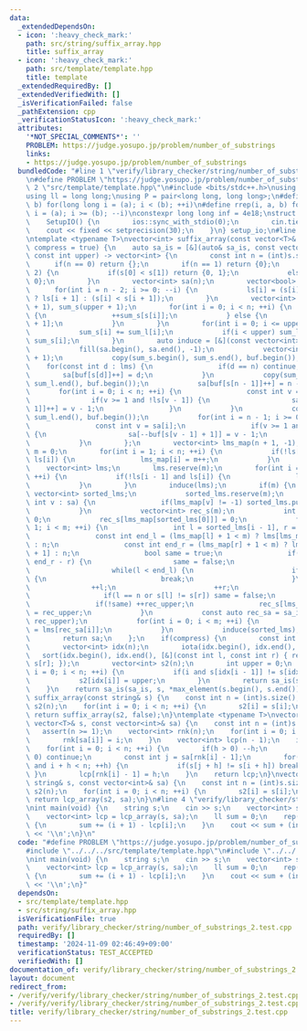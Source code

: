```yaml
---
data:
  _extendedDependsOn:
  - icon: ':heavy_check_mark:'
    path: src/string/suffix_array.hpp
    title: suffix_array
  - icon: ':heavy_check_mark:'
    path: src/template/template.hpp
    title: template
  _extendedRequiredBy: []
  _extendedVerifiedWith: []
  _isVerificationFailed: false
  _pathExtension: cpp
  _verificationStatusIcon: ':heavy_check_mark:'
  attributes:
    '*NOT_SPECIAL_COMMENTS*': ''
    PROBLEM: https://judge.yosupo.jp/problem/number_of_substrings
    links:
    - https://judge.yosupo.jp/problem/number_of_substrings
  bundledCode: "#line 1 \"verify/library_checker/string/number_of_substrings_2.test.cpp\"\
    \n#define PROBLEM \"https://judge.yosupo.jp/problem/number_of_substrings\"\n#line\
    \ 2 \"src/template/template.hpp\"\n#include <bits/stdc++.h>\nusing namespace std;\n\
    using ll = long long;\nusing P = pair<long long, long long>;\n#define rep(i, a,\
    \ b) for(long long i = (a); i < (b); ++i)\n#define rrep(i, a, b) for(long long\
    \ i = (a); i >= (b); --i)\nconstexpr long long inf = 4e18;\nstruct SetupIO {\n\
    \    SetupIO() {\n        ios::sync_with_stdio(0);\n        cin.tie(0);\n    \
    \    cout << fixed << setprecision(30);\n    }\n} setup_io;\n#line 3 \"src/string/suffix_array.hpp\"\
    \ntemplate <typename T>\nvector<int> suffix_array(const vector<T>& s, const bool\
    \ compress = true) {\n    auto sa_is = [&](auto& sa_is, const vector<int>& s,\
    \ const int upper) -> vector<int> {\n        const int n = (int)s.size();\n  \
    \      if(n == 0) return {};\n        if(n == 1) return {0};\n        if(n ==\
    \ 2) {\n            if(s[0] < s[1]) return {0, 1};\n            else return {1,\
    \ 0};\n        }\n        vector<int> sa(n);\n        vector<bool> ls(n);\n  \
    \      for(int i = n - 2; i >= 0; --i) {\n            ls[i] = (s[i] == s[i + 1])\
    \ ? ls[i + 1] : (s[i] < s[i + 1]);\n        }\n        vector<int> sum_l(upper\
    \ + 1), sum_s(upper + 1);\n        for(int i = 0; i < n; ++i) {\n            if(!ls[i])\
    \ {\n                ++sum_s[s[i]];\n            } else {\n                ++sum_l[s[i]\
    \ + 1];\n            }\n        }\n        for(int i = 0; i <= upper; ++i) {\n\
    \            sum_s[i] += sum_l[i];\n            if(i < upper) sum_l[i + 1] +=\
    \ sum_s[i];\n        }\n        auto induce = [&](const vector<int>& lms) {\n\
    \            fill(sa.begin(), sa.end(), -1);\n            vector<int> buf(upper\
    \ + 1);\n            copy(sum_s.begin(), sum_s.end(), buf.begin());\n        \
    \    for(const int d : lms) {\n                if(d == n) continue;\n        \
    \        sa[buf[s[d]]++] = d;\n            }\n            copy(sum_l.begin(),\
    \ sum_l.end(), buf.begin());\n            sa[buf[s[n - 1]]++] = n - 1;\n     \
    \       for(int i = 0; i < n; ++i) {\n                const int v = sa[i];\n \
    \               if(v >= 1 and !ls[v - 1]) {\n                    sa[buf[s[v -\
    \ 1]]++] = v - 1;\n                }\n            }\n            copy(sum_l.begin(),\
    \ sum_l.end(), buf.begin());\n            for(int i = n - 1; i >= 0; --i) {\n\
    \                const int v = sa[i];\n                if(v >= 1 and ls[v - 1])\
    \ {\n                    sa[--buf[s[v - 1] + 1]] = v - 1;\n                }\n\
    \            }\n        };\n        vector<int> lms_map(n + 1, -1);\n        int\
    \ m = 0;\n        for(int i = 1; i < n; ++i) {\n            if(!ls[i - 1] and\
    \ ls[i]) {\n                lms_map[i] = m++;\n            }\n        }\n    \
    \    vector<int> lms;\n        lms.reserve(m);\n        for(int i = 1; i < n;\
    \ ++i) {\n            if(!ls[i - 1] and ls[i]) {\n                lms.push_back(i);\n\
    \            }\n        }\n        induce(lms);\n        if(m) {\n           \
    \ vector<int> sorted_lms;\n            sorted_lms.reserve(m);\n            for(const\
    \ int v : sa) {\n                if(lms_map[v] != -1) sorted_lms.push_back(v);\n\
    \            }\n            vector<int> rec_s(m);\n            int rec_upper =\
    \ 0;\n            rec_s[lms_map[sorted_lms[0]]] = 0;\n            for(int i =\
    \ 1; i < m; ++i) {\n                int l = sorted_lms[i - 1], r = sorted_lms[i];\n\
    \                const int end_l = (lms_map[l] + 1 < m) ? lms[lms_map[l] + 1]\
    \ : n;\n                const int end_r = (lms_map[r] + 1 < m) ? lms[lms_map[r]\
    \ + 1] : n;\n                bool same = true;\n                if(end_l - l !=\
    \ end_r - r) {\n                    same = false;\n                } else {\n\
    \                    while(l < end_l) {\n                        if(s[l] != s[r])\
    \ {\n                            break;\n                        }\n         \
    \               ++l;\n                        ++r;\n                    }\n  \
    \                  if(l == n or s[l] != s[r]) same = false;\n                }\n\
    \                if(!same) ++rec_upper;\n                rec_s[lms_map[sorted_lms[i]]]\
    \ = rec_upper;\n            }\n            const auto rec_sa = sa_is(sa_is, rec_s,\
    \ rec_upper);\n            for(int i = 0; i < m; ++i) {\n                sorted_lms[i]\
    \ = lms[rec_sa[i]];\n            }\n            induce(sorted_lms);\n        }\n\
    \        return sa;\n    };\n    if(compress) {\n        const int n = (int)s.size();\n\
    \        vector<int> idx(n);\n        iota(idx.begin(), idx.end(), 0);\n     \
    \   sort(idx.begin(), idx.end(), [&](const int l, const int r) { return s[l] <\
    \ s[r]; });\n        vector<int> s2(n);\n        int upper = 0;\n        for(int\
    \ i = 0; i < n; ++i) {\n            if(i and s[idx[i - 1]] != s[idx[i]]) ++upper;\n\
    \            s2[idx[i]] = upper;\n        }\n        return sa_is(sa_is, s2, upper);\n\
    \    }\n    return sa_is(sa_is, s, *max_element(s.begin(), s.end()));\n}\nvector<int>\
    \ suffix_array(const string& s) {\n    const int n = (int)s.size();\n    vector<int>\
    \ s2(n);\n    for(int i = 0; i < n; ++i) {\n        s2[i] = s[i];\n    }\n   \
    \ return suffix_array(s2, false);\n}\ntemplate <typename T>\nvector<int> lcp_array(const\
    \ vector<T>& s, const vector<int>& sa) {\n    const int n = (int)s.size();\n \
    \   assert(n >= 1);\n    vector<int> rnk(n);\n    for(int i = 0; i < n; ++i) {\n\
    \        rnk[sa[i]] = i;\n    }\n    vector<int> lcp(n - 1);\n    int h = 0;\n\
    \    for(int i = 0; i < n; ++i) {\n        if(h > 0) --h;\n        if(rnk[i] ==\
    \ 0) continue;\n        const int j = sa[rnk[i] - 1];\n        for(; j + h < n\
    \ and i + h < n; ++h) {\n            if(s[j + h] != s[i + h]) break;\n       \
    \ }\n        lcp[rnk[i] - 1] = h;\n    }\n    return lcp;\n}\nvector<int> lcp_array(const\
    \ string& s, const vector<int>& sa) {\n    const int n = (int)s.size();\n    vector<int>\
    \ s2(n);\n    for(int i = 0; i < n; ++i) {\n        s2[i] = s[i];\n    }\n   \
    \ return lcp_array(s2, sa);\n}\n#line 4 \"verify/library_checker/string/number_of_substrings_2.test.cpp\"\
    \nint main(void) {\n    string s;\n    cin >> s;\n    vector<int> sa = suffix_array(s);\n\
    \    vector<int> lcp = lcp_array(s, sa);\n    ll sum = 0;\n    rep(i, 0, (int)lcp.size())\
    \ {\n        sum += (i + 1) - lcp[i];\n    }\n    cout << sum + (int)s.size()\
    \ << '\\n';\n}\n"
  code: "#define PROBLEM \"https://judge.yosupo.jp/problem/number_of_substrings\"\n\
    #include \"../../../src/template/template.hpp\"\n#include \"../../../src/string/suffix_array.hpp\"\
    \nint main(void) {\n    string s;\n    cin >> s;\n    vector<int> sa = suffix_array(s);\n\
    \    vector<int> lcp = lcp_array(s, sa);\n    ll sum = 0;\n    rep(i, 0, (int)lcp.size())\
    \ {\n        sum += (i + 1) - lcp[i];\n    }\n    cout << sum + (int)s.size()\
    \ << '\\n';\n}"
  dependsOn:
  - src/template/template.hpp
  - src/string/suffix_array.hpp
  isVerificationFile: true
  path: verify/library_checker/string/number_of_substrings_2.test.cpp
  requiredBy: []
  timestamp: '2024-11-09 02:46:49+09:00'
  verificationStatus: TEST_ACCEPTED
  verifiedWith: []
documentation_of: verify/library_checker/string/number_of_substrings_2.test.cpp
layout: document
redirect_from:
- /verify/verify/library_checker/string/number_of_substrings_2.test.cpp
- /verify/verify/library_checker/string/number_of_substrings_2.test.cpp.html
title: verify/library_checker/string/number_of_substrings_2.test.cpp
---
```

